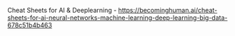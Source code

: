 
Cheat Sheets for AI & Deeplearning - https://becominghuman.ai/cheat-sheets-for-ai-neural-networks-machine-learning-deep-learning-big-data-678c51b4b463
